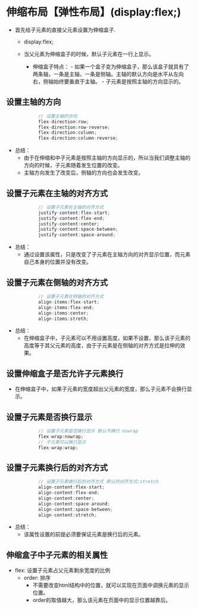 # 伸缩布局【弹性布局】(display:flex;)

- 首先给子元素的直接父元素设置为伸缩盒子.
	- display:flex;

    - 当父元素为伸缩盒子的时候，默认子元素在一行上显示。
		- 伸缩盒子特点：
			   - 如果一个盒子变为伸缩盒子，那么该盒子就具有了两条轴，一条是主轴，一条是侧轴。主轴的默认方向是水平从左向右，侧轴始终要垂直于主轴。
				- 子元素是按照主轴的方向显示的。

## 设置主轴的方向

```javascript
            // 设置主轴的方向
            flex-direction:row;
            flex-direction:row-reverse;
            flex-direction:column;
            flex-direction:column-reverse;
```	
- 总结：
	- 由于在伸缩和中子元素是按照主轴的方向显示的，所以当我们调整主轴的方向的时候，子元素随着发生位置的改变。
	- 主轴方向发生了改变后，侧轴的方向也会发生改变。


## 设置子元素在主轴的对齐方式

```javascript
            // 设置子元素在主轴的对齐方式
            justify-content:flex-start;
            justify-content:flex-end;
            justify-content:center;
            justify-content:space-between;
            justify-content:space-around;
```
- 总结：
	- 通过设置该属性，只是改变了子元素在主轴方向的对齐显示位置，而元素自己本身的位置并没有改变。

## 设置子元素在侧轴的对齐方式

```javascript
            // 设置子元素在侧轴的对齐方式
            align-items:flex-start;
            align-items:flex-end;
            align-items:center;
            align-items:streth;
```
- 总结：
	- 在伸缩盒子中，子元素可以不用设置高度，如果不设置，那么该子元素的高度等于其父元素的高度，由于子元素是在侧轴的对齐方式是拉伸的效果。


## 设置伸缩盒子是否允许子元素换行

- 在伸缩盒子中，如果子元素的宽度超出父元素的宽度，那么子元素不会换行显示。

## 设置子元素是否换行显示

```javascript
            // 设置子元素是否换行显示 默认不换行 nowrap
            flex-wrap:nowrap;
            // 子元素可以换行显示
            flex-wrap:wrap;

```

## 设置子元素换行后的对齐方式

```javascript
            // 设置子元素换行后的对齐方式 默认的对齐方式:stretch
            align-content:flex-start;
            align-content:flex-end;
            align-content:center;
            align-content:space-around;
            align-content:space-between;
            align-content:stretch;
```
- 总结：
	- 该属性设置的前提必须要保证元素是换行后的元素。

## 伸缩盒子中子元素的相关属性

- flex: 设置子元素占父元素剩余宽度的比例
	- order: 排序 
	    - 不需要改变html结构中的位置，就可以实现在页面中调换元素的显示位置。
		- order的取值越大，那么该元素在页面中的显示位置越靠后。